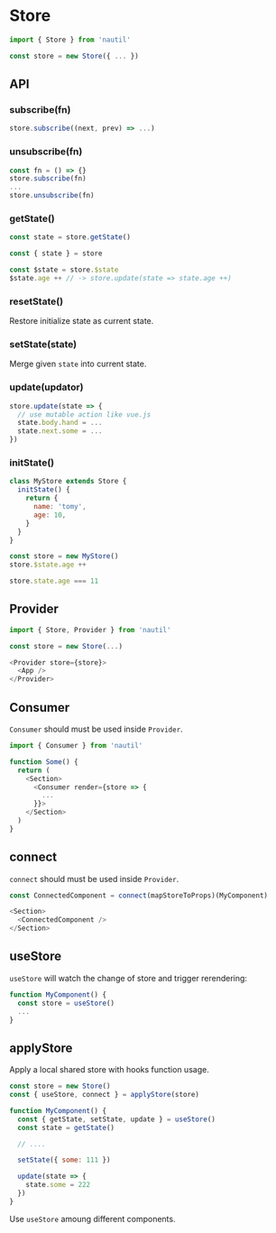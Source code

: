 # Store

```js
import { Store } from 'nautil'

const store = new Store({ ... })
```

## API

### subscribe(fn)

```js
store.subscribe((next, prev) => ...)
```

### unsubscribe(fn)

```js
const fn = () => {}
store.subscribe(fn)
...
store.unsubscribe(fn)
```

### getState()

```js
const state = store.getState()
```

```js
const { state } = store
```

```js
const $state = store.$state
$state.age ++ // -> store.update(state => state.age ++)
```

### resetState()

Restore initialize state as current state.

### setState(state)

Merge given `state` into current state.

### update(updator)

```js
store.update(state => {
  // use mutable action like vue.js
  state.body.hand = ...
  state.next.some = ...
})
```

### initState()

```js
class MyStore extends Store {
  initState() {
    return {
      name: 'tomy',
      age: 10,
    }
  }
}

const store = new MyStore()
store.$state.age ++

store.state.age === 11
```

## Provider

```js
import { Store, Provider } from 'nautil'

const store = new Store(...)

<Provider store={store}>
  <App />
</Provider>
```

## Consumer

`Consumer` should must be used inside `Provider`.

```js
import { Consumer } from 'nautil'

function Some() {
  return (
    <Section>
      <Consumer render={store => {
        ...
      }}>
    </Section>
  )
}
```

## connect

`connect` should must be used inside `Provider`.

```js
const ConnectedComponent = connect(mapStoreToProps)(MyComponent)

<Section>
  <ConnectedComponent />
</Section>
```

## useStore

`useStore` will watch the change of store and trigger rerendering:

```js
function MyComponent() {
  const store = useStore()
  ...
}
```

## applyStore

Apply a local shared store with hooks function usage.

```js
const store = new Store()
const { useStore, connect } = applyStore(store)

function MyComponent() {
  const { getState, setState, update } = useStore()
  const state = getState()

  // ....

  setState({ some: 111 })

  update(state => {
    state.some = 222
  })
}
```

Use `useStore` amoung different components.
